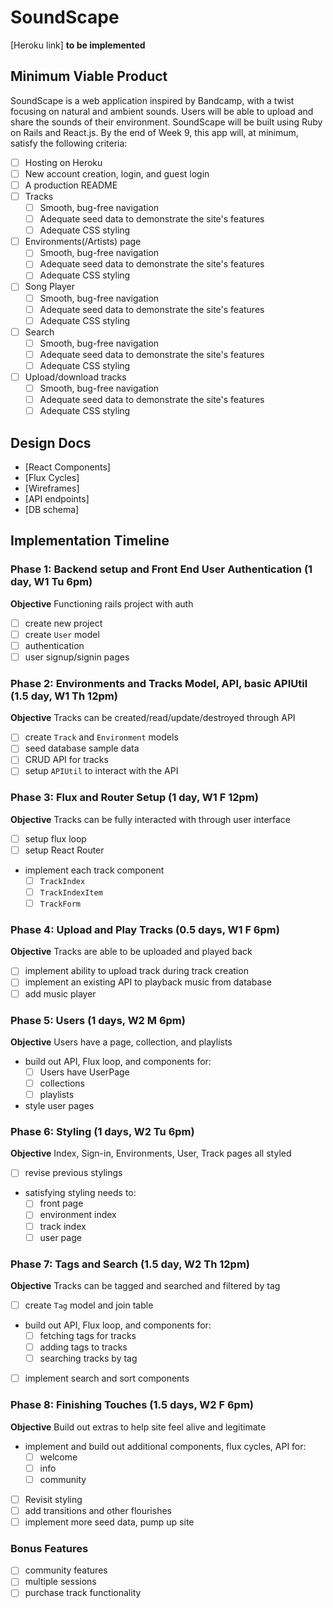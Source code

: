 # SoundScape

[Heroku link] **to be implemented**

## Minimum Viable Product

SoundScape is a web application inspired by Bandcamp, with a twist focusing on
natural and ambient sounds. Users will be able to upload and share the sounds
of their environment. SoundScape will be built using Ruby on Rails and React.js.
By the end of Week 9, this app will, at minimum, satisfy the following criteria:

- [ ] Hosting on Heroku
- [ ] New account creation, login, and guest login
- [ ] A production README
- [ ] Tracks
  - [ ] Smooth, bug-free navigation
  - [ ] Adequate seed data to demonstrate the site's features
  - [ ] Adequate CSS styling
- [ ] Environments(/Artists) page
  - [ ] Smooth, bug-free navigation
  - [ ] Adequate seed data to demonstrate the site's features
  - [ ] Adequate CSS styling
- [ ] Song Player
  - [ ] Smooth, bug-free navigation
  - [ ] Adequate seed data to demonstrate the site's features
  - [ ] Adequate CSS styling
- [ ] Search
  - [ ] Smooth, bug-free navigation
  - [ ] Adequate seed data to demonstrate the site's features
  - [ ] Adequate CSS styling
- [ ] Upload/download tracks
  - [ ] Smooth, bug-free navigation
  - [ ] Adequate seed data to demonstrate the site's features
  - [ ] Adequate CSS styling

## Design Docs
* [React Components]
* [Flux Cycles]
* [Wireframes]
* [API endpoints]
* [DB schema]

## Implementation Timeline

### Phase 1: Backend setup and Front End User Authentication (1 day, W1 Tu 6pm)

**Objective** Functioning rails project with auth

- [ ] create new project
- [ ] create `User` model
- [ ] authentication
- [ ] user signup/signin pages

### Phase 2: Environments and Tracks Model, API, basic APIUtil (1.5 day, W1 Th 12pm)

**Objective** Tracks can be created/read/update/destroyed through API

- [ ] create `Track` and `Environment` models
- [ ] seed database sample data
- [ ] CRUD API for tracks
- [ ] setup `APIUtil` to interact with the API

### Phase 3: Flux and Router Setup (1 day, W1 F 12pm)

**Objective** Tracks can be fully interacted with through user interface

- [ ] setup flux loop
- [ ] setup React Router
- implement each track component
  - [ ] `TrackIndex`
  - [ ] `TrackIndexItem`
  - [ ] `TrackForm`

### Phase 4: Upload and Play Tracks (0.5 days, W1 F 6pm)

**Objective** Tracks are able to be uploaded and played back

- [ ] implement ability to upload track during track creation
- [ ] implement an existing API to playback music from database
- [ ] add music player

### Phase 5: Users (1 days, W2 M 6pm)

**Objective** Users have a page, collection, and playlists

- build out API, Flux loop, and components for:
  - [ ] Users have UserPage
  - [ ] collections
  - [ ] playlists
- style user pages

### Phase 6: Styling (1 days, W2 Tu 6pm)

**Objective** Index, Sign-in, Environments, User, Track pages all styled

- [ ] revise previous stylings
- satisfying styling needs to:
  - [ ] front page
  - [ ] environment index
  - [ ] track index
  - [ ] user page

### Phase 7: Tags and Search (1.5 day, W2 Th 12pm)

**Objective** Tracks can be tagged and searched and filtered by tag

- [ ] create `Tag` model and join table
- build out API, Flux loop, and components for:
  - [ ] fetching tags for tracks
  - [ ] adding tags to tracks
  - [ ] searching tracks by tag
- [ ] implement search and sort components

### Phase 8: Finishing Touches (1.5 days, W2 F 6pm)

**Objective** Build out extras to help site feel alive and legitimate

- implement and build out additional components, flux cycles, API for:
  - [ ] welcome
  - [ ] info
  - [ ] community
- [ ] Revisit styling
- [ ] add transitions and other flourishes
- [ ] implement more seed data, pump up site

### Bonus Features
- [ ] community features
- [ ] multiple sessions
- [ ] purchase track functionality

